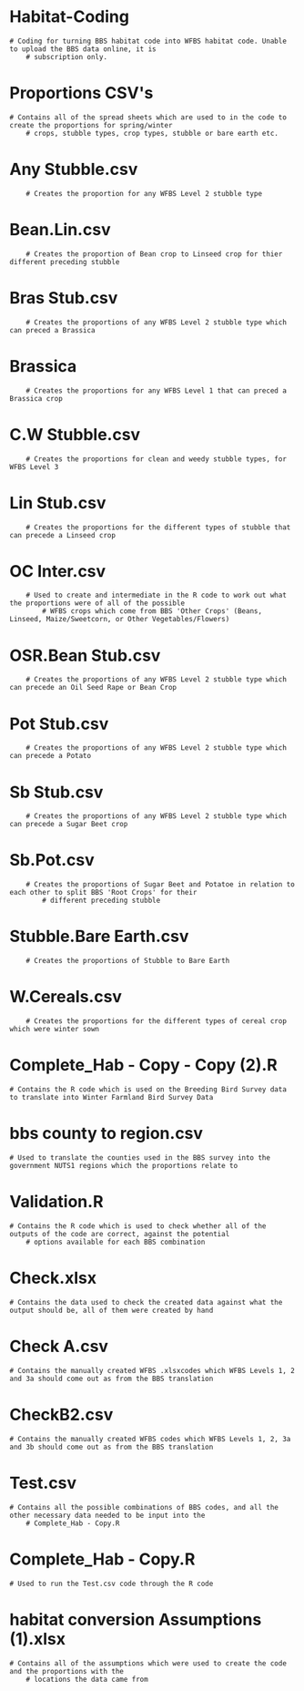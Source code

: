 # Habitat-Coding
    # Coding for turning BBS habitat code into WFBS habitat code. Unable to upload the BBS data online, it is
        # subscription only.


# Proportions CSV's
    # Contains all of the spread sheets which are used to in the code to create the proportions for spring/winter
        # crops, stubble types, crop types, stubble or bare earth etc.
        
   # Any Stubble.csv
        # Creates the proportion for any WFBS Level 2 stubble type
        
   # Bean.Lin.csv
        # Creates the proportion of Bean crop to Linseed crop for thier different preceding stubble
        
   # Bras Stub.csv
        # Creates the proportions of any WFBS Level 2 stubble type which can preced a Brassica
   
   # Brassica
        # Creates the proportions for any WFBS Level 1 that can preced a Brassica crop
   
   # C.W Stubble.csv
        # Creates the proportions for clean and weedy stubble types, for WFBS Level 3
   
   # Lin Stub.csv
        # Creates the proportions for the different types of stubble that can precede a Linseed crop
   
   # OC Inter.csv
        # Used to create and intermediate in the R code to work out what the proportions were of all of the possible
            # WFBS crops which come from BBS 'Other Crops' (Beans, Linseed, Maize/Sweetcorn, or Other Vegetables/Flowers)
   
   # OSR.Bean Stub.csv
        # Creates the proportions of any WFBS Level 2 stubble type which can precede an Oil Seed Rape or Bean Crop
   
   # Pot Stub.csv
        # Creates the proportions of any WFBS Level 2 stubble type which can precede a Potato
   
   # Sb Stub.csv
        # Creates the proportions of any WFBS Level 2 stubble type which can precede a Sugar Beet crop
   
   # Sb.Pot.csv
        # Creates the proportions of Sugar Beet and Potatoe in relation to each other to split BBS 'Root Crops' for their
            # different preceding stubble
   
   # Stubble.Bare Earth.csv
        # Creates the proportions of Stubble to Bare Earth
   
   # W.Cereals.csv
        # Creates the proportions for the different types of cereal crop which were winter sown
        
        
# Complete_Hab - Copy - Copy (2).R
    # Contains the R code which is used on the Breeding Bird Survey data to translate into Winter Farmland Bird Survey Data


# bbs county to region.csv
    # Used to translate the counties used in the BBS survey into the government NUTS1 regions which the proportions relate to
    
# Validation.R
    # Contains the R code which is used to check whether all of the outputs of the code are correct, against the potential
        # options available for each BBS combination
        
        
# Check.xlsx
    # Contains the data used to check the created data against what the output should be, all of them were created by hand


# Check A.csv
    # Contains the manually created WFBS .xlsxcodes which WFBS Levels 1, 2 and 3a should come out as from the BBS translation


# CheckB2.csv
    # Contains the manually created WFBS codes which WFBS Levels 1, 2, 3a and 3b should come out as from the BBS translation


# Test.csv
    # Contains all the possible combinations of BBS codes, and all the other necessary data needed to be input into the
        # Complete_Hab - Copy.R


# Complete_Hab - Copy.R
    # Used to run the Test.csv code through the R code

# habitat conversion Assumptions (1).xlsx
    # Contains all of the assumptions which were used to create the code and the proportions with the 
        # locations the data came from






